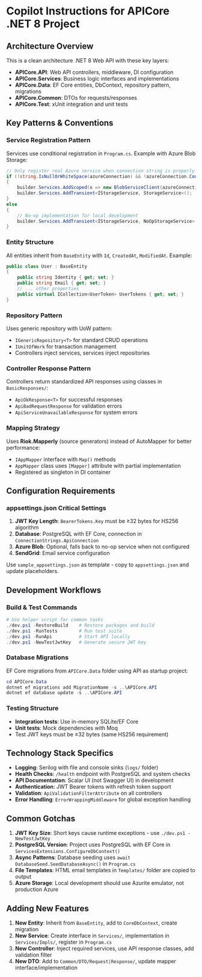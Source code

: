 # Copilot Instructions for APICore .NET 8 Project

## Architecture Overview

This is a clean architecture .NET 8 Web API with these key layers:
- **APICore.API**: Web API controllers, middleware, DI configuration
- **APICore.Services**: Business logic interfaces and implementations  
- **APICore.Data**: EF Core entities, DbContext, repository pattern, migrations
- **APICore.Common**: DTOs for requests/responses
- **APICore.Test**: xUnit integration and unit tests

## Key Patterns & Conventions

### Service Registration Pattern
Services use conditional registration in `Program.cs`. Example with Azure Blob Storage:
```csharp
// Only register real Azure service when connection string is properly configured
if (!string.IsNullOrWhiteSpace(azureConnection) && !azureConnection.Contains("[YOUR_ACCOUNT_NAME]"))
{
    builder.Services.AddScoped(x => new BlobServiceClient(azureConnection));
    builder.Services.AddTransient<IStorageService, StorageService>();
}
else
{
    // No-op implementation for local development
    builder.Services.AddTransient<IStorageService, NoOpStorageService>();
}
```

### Entity Structure
All entities inherit from `BaseEntity` with `Id`, `CreatedAt`, `ModifiedAt`. Example:
```csharp
public class User : BaseEntity
{
    public string Identity { get; set; }
    public string Email { get; set; }
    // ... other properties
    public virtual ICollection<UserToken> UserTokens { get; set; }
}
```

### Repository Pattern
Uses generic repository with UoW pattern:
- `IGenericRepository<T>` for standard CRUD operations
- `IUnitOfWork` for transaction management
- Controllers inject services, services inject repositories

### Controller Response Pattern
Controllers return standardized API responses using classes in `BasicResponses/`:
- `ApiOkResponse<T>` for successful responses
- `ApiBadRequestResponse` for validation errors
- `ApiServiceUnavailableResponse` for system errors

### Mapping Strategy
Uses **Riok.Mapperly** (source generators) instead of AutoMapper for better performance:
- `IAppMapper` interface with `Map()` methods
- `AppMapper` class uses `[Mapper]` attribute with partial implementation
- Registered as singleton in DI container

## Configuration Requirements

### appsettings.json Critical Settings
1. **JWT Key Length**: `BearerTokens.Key` must be ≥32 bytes for HS256 algorithm
2. **Database**: PostgreSQL with EF Core, connection in `ConnectionStrings.ApiConnection`  
3. **Azure Blob**: Optional, falls back to no-op service when not configured
4. **SendGrid**: Email service configuration

Use `sample_appsettings.json` as template - copy to `appsettings.json` and update placeholders.

## Development Workflows

### Build & Test Commands
```powershell
# Use helper script for common tasks
./dev.ps1 -RestoreBuild    # Restore packages and build
./dev.ps1 -RunTests        # Run test suite  
./dev.ps1 -RunApi          # Start API locally
./dev.ps1 -NewTestJwtKey   # Generate secure JWT key
```

### Database Migrations
EF Core migrations from `APICore.Data` folder using API as startup project:
```powershell
cd APICore.Data
dotnet ef migrations add MigrationName -s ..\APICore.API
dotnet ef database update -s ..\APICore.API
```

### Testing Structure
- **Integration tests**: Use in-memory SQLite/EF Core
- **Unit tests**: Mock dependencies with Moq
- Test JWT keys must be ≥32 bytes (same HS256 requirement)

## Technology Stack Specifics

- **Logging**: Serilog with file and console sinks (`logs/` folder)
- **Health Checks**: `/health` endpoint with PostgreSQL and system checks
- **API Documentation**: Scalar UI (not Swagger UI) in development
- **Authentication**: JWT Bearer tokens with refresh token support
- **Validation**: `ApiValidationFilterAttribute` on all controllers
- **Error Handling**: `ErrorWrappingMiddleware` for global exception handling

## Common Gotchas

1. **JWT Key Size**: Short keys cause runtime exceptions - use `./dev.ps1 -NewTestJwtKey`
2. **PostgreSQL Version**: Project uses PostgreSQL with EF Core in `ServicesExtensions.ConfigureDbContext()`
3. **Async Patterns**: Database seeding uses `await DatabaseSeed.SeedDatabaseAsync()` in `Program.cs`
4. **File Templates**: HTML email templates in `Templates/` folder are copied to output
5. **Azure Storage**: Local development should use Azurite emulator, not production Azure

## Adding New Features

1. **New Entity**: Inherit from `BaseEntity`, add to `CoreDbContext`, create migration
2. **New Service**: Create interface in `Services/`, implementation in `Services/Impls/`, register in `Program.cs`
3. **New Controller**: Inject required services, use API response classes, add validation filter
4. **New DTO**: Add to `Common/DTO/Request|Response/`, update mapper interface/implementation